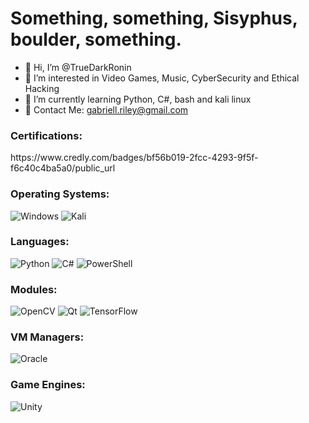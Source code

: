 # Something, something, Sisyphus, boulder, something.
- 👋 Hi, I’m @TrueDarkRonin
- 👀 I’m interested in Video Games, Music, CyberSecurity and Ethical Hacking
- 🌱 I’m currently learning Python, C#, bash and kali linux
- 📧 Contact Me: gabriell.riley@gmail.com

### Certifications:
<div data-iframe-width="150" data-iframe-height="270" data-share-badge-id="bf56b019-2fcc-4293-9f5f-f6c40c4ba5a0" data-share-badge-host="https://www.credly.com"></div><script type="text/javascript" async src="//cdn.credly.com/assets/utilities/embed.js"></script> https://www.credly.com/badges/bf56b019-2fcc-4293-9f5f-f6c40c4ba5a0/public_url

### Operating Systems:
![Windows](https://img.shields.io/badge/Windows-0078D6?style=for-the-badge&logo=windows&logoColor=white)
![Kali](https://img.shields.io/badge/Kali-268BEE?style=for-the-badge&logo=kalilinux&logoColor=white)

### Languages:
![Python](https://img.shields.io/badge/python-3670A0?style=for-the-badge&logo=python&logoColor=ffdd54)
![C#](https://img.shields.io/badge/c%23-%23239120.svg?style=for-the-badge&logo=c-sharp&logoColor=white)
![PowerShell](https://img.shields.io/badge/PowerShell-%235391FE.svg?style=for-the-badge&logo=powershell&logoColor=white)

### Modules:
![OpenCV](https://img.shields.io/badge/opencv-%23white.svg?style=for-the-badge&logo=opencv&logoColor=white)
![Qt](https://img.shields.io/badge/Qt-%23217346.svg?style=for-the-badge&logo=Qt&logoColor=white)
![TensorFlow](https://img.shields.io/badge/TensorFlow-%23FF6F00.svg?style=for-the-badge&logo=TensorFlow&logoColor=white)

### VM Managers:
![Oracle](https://img.shields.io/badge/Oracle-F80000?style=for-the-badge&logo=oracle&logoColor=white)

### Game Engines:
![Unity](https://img.shields.io/badge/unity-%23000000.svg?style=for-the-badge&logo=unity&logoColor=white)
<!---
TrueDarkRonin/TrueDarkRonin is a ✨ special ✨ repository because its `README.md` (this file) appears on your GitHub profile.
You can click the Preview link to take a look at your changes.
--->
